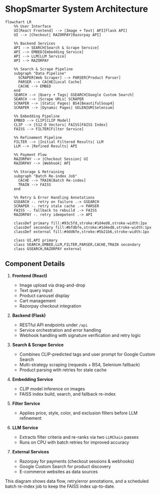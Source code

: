 # ShopSmarter System Architecture

```mermaid
flowchart LR
    %% User Interface
    UI[React Frontend] --> |Image + Text| API[Flask API]
    UI --> |Checkout| RAZORPAY[Razorpay API]
    
    %% Backend Services
    API --> SEARCH[Search & Scrape Service]
    API --> EMBED[Embedding Service]
    API --> LLM[LLM Service]
    API --> RAZORPAY

    %% Search & Scrape Pipeline
    subgraph "Data Pipeline"
      SCRAPER[Web Scraper] --> PARSER[Product Parser]
      PARSER --> CACHE[Local Cache]
      CACHE --> EMBED
    end
    SEARCH --> |Query + Tags| GSEARCH[Google Custom Search]
    SEARCH --> |Scrape URLs| SCRAPER
    SCRAPER --> |Static Pages| BS4[BeautifulSoup4]
    SCRAPER --> |Dynamic Pages| SELENIUM[Selenium]

    %% Embedding Pipeline
    EMBED --> CLIP[CLIP Model]
    CLIP --> |512-D Vectors| FAISS[FAISS Index]
    FAISS --> FILTER[Filter Service]

    %% Refinement Pipeline
    FILTER --> |Initial Filtered Results| LLM
    LLM --> |Refined Results| API

    %% Payment Flow
    RAZORPAY --> |Checkout Session| UI
    RAZORPAY --> |Webhook| API

    %% Storage & Retraining
    subgraph "Batch Re-index Job"
      CACHE --> TRAIN[Batch Re-index]
      TRAIN --> FAISS
    end

    %% Retry & Error Handling Annotations
    GSEARCH -. retry on failure .-> GSEARCH
    SCRAPER -. retry stale cache .-> PARSER
    FAISS -. fallback to rebuild .-> FAISS
    RAZORPAY -. retry idempotent .-> API

    classDef primary fill:#93c5fd,stroke:#1d4ed8,stroke-width:2px
    classDef secondary fill:#bfdbfe,stroke:#1d4ed8,stroke-width:1px
    classDef external fill:#ddd6fe,stroke:#5b21b6,stroke-width:1px

    class UI,API primary
    class SEARCH,EMBED,LLM,FILTER,PARSER,CACHE,TRAIN secondary
    class GSEARCH,RAZORPAY external
```

## Component Details

1. **Frontend (React)**
   - Image upload via drag-and-drop
   - Text query input
   - Product carousel display
   - Cart management
   - Razorpay checkout integration

2. **Backend (Flask)**
   - RESTful API endpoints under `/api`
   - Service orchestration and error handling
   - Webhook handling with signature verification and retry logic

3. **Search & Scrape Service**
   - Combines CLIP-predicted tags and user prompt for Google Custom Search
   - Multi-strategy scraping (requests + BS4, Selenium fallback)
   - Product parsing with retries for stale cache

4. **Embedding Service**
   - CLIP model inference on images
   - FAISS index build, search, and fallback re-index

5. **Filter Service**
   - Applies price, style, color, and exclusion filters before LLM refinement

6. **LLM Service**
   - Extracts filter criteria and re-ranks via two `LLMChain` passes
   - Runs on CPU with batch retries for improved accuracy

7. **External Services**
   - Razorpay for payments (checkout sessions & webhooks)
   - Google Custom Search for product discovery
   - E-commerce websites as data sources

This diagram shows data flow, retry/error annotations, and a scheduled batch re-index job to keep the FAISS index up-to-date.
